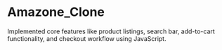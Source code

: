 # Amazone_Clone
Implemented core features like product listings, search bar, add-to-cart functionality, and checkout workflow using JavaScript.
